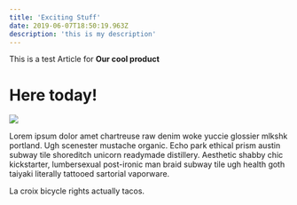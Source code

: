 ```yaml
---
title: 'Exciting Stuff'
date: 2019-06-07T18:50:19.963Z
description: 'this is my description'
---
```


This is a test Article for **Our cool product**

# Here today!

![](/img/video-thumb-01.jpg)

Lorem ipsum dolor amet chartreuse raw denim woke yuccie glossier mlkshk portland. Ugh scenester mustache organic. Echo park ethical prism austin subway tile shoreditch unicorn readymade distillery. Aesthetic shabby chic kickstarter, lumbersexual post-ironic man braid subway tile ugh health goth taiyaki literally tattooed sartorial vaporware.

La croix bicycle rights actually tacos.
